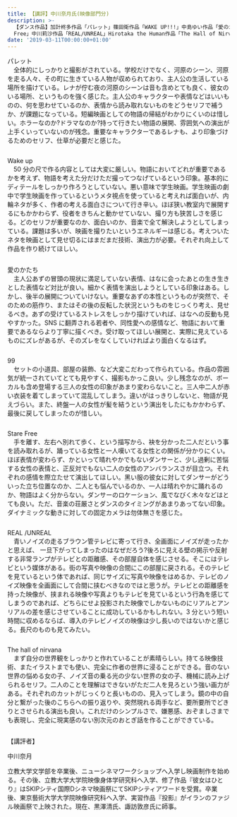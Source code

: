 ```yaml
---
title: 【講評】中川奈月氏(映像部門分)
description: >-
  【ダンス作品】加計柊多作品「パレット」篠田衛作品「WAKE UP!!!」中島ゆい作品「愛のかたち」サンドメノハル作品「99」水村杏奈作品「Stare
  Free」中川莉沙作品「REAL/UNREAL」Hirotaka the Human作品「The Hall of Nirvana」
date: '2019-03-11T00:00:00+01:00'
---
```

<p style="margin-bottom:2em;">パレット<br>　全体的にしっかりと撮影がされている。学校だけでなく、河原のシーン、河原を走る人々、その町に生きている人物が収められており、主人公の生活している場所を描けている。レナが佇む夜の河原のシーンは音も含めとても良く、彼女のいる場所、というものを強く感じた。主人公のキャラクターや表情などはいいものの、何を思わせているのか、表情から読み取れないものをどうセリフで補うか、が課題になっている。短編映画としての物語の帰結がわかりにくいのは惜しい。ホラーなのか?ドラマなのか?持って行きたい物語の展開、雰囲気への演出が上手くいっていないのが残念。重要なキャラクターであるレナも、より印象づけるためのセリフ、仕草が必要だと感じた。

<p style="margin-bottom:2em;">Wake up<br>　50 分の尺で作る内容としては大変に厳しい。物語においてどれが重要であるかを考えず、物語を考えた分だけただ撮ってつなげているという印象。基本的にディテールをしっかり作ろうとしていない。悪い意味で学生映画。学生映画の劇中で学生映画を作っているというメタ視点を使っていると考えれば面白いが、内輪ネタが多く、作者の考える面白さについて行き辛い。ほぼ狭い教室内で展開するにもかかわらず、役者をきちんと動かせていない、撮り方も狭苦しさを感じる。どのセリフが重要なのか、面白いのか、音楽で全て解決しようとしてしまっている。課題は多いが、映画を撮りたいというエネルギーは感じる。考えついたネタを映画として見せ切るにはまだまだ技術、演出力が必要。それぞれ向上して作品を作り続けてほしい。

<p style="margin-bottom:2em;">愛のかたち<br>　主人公あずの冒頭の現状に満足していない表情、はなに会ったあとの生き生きとした表情など対比が良い。細かく表情を演出しようとしている印象はある。しかし、後半の展開についていけない。重要なあずの本性というものが突然で、そのための筋作り、またはその後の反転した状況というものをじっくり考え、見せるべき。あずの受けているストレスをしっかり描けていれば、はなへの反動も見やすかった。SNS に翻弄される若者や、同性愛への感情など、物語において重要であるならより丁寧に描くべき。受け取ってほしい展開と、実際に見えているものにズレがあるが、そのズレをなくしていければより面白くなるはず。

<p style="margin-bottom:2em;">99<br>　セットの小道具、部屋の装飾、など大変こだわって作られている。作品の雰囲気が統一されていてとても見やすく、撮影もかっこ良い。少し残念なのが、ボーカルも含め登場する三人の女性の印象があまり変わらないこと。三人中二人が赤い衣装を着てしまっていて混乱してしまう。違いがはっきりしないと、物語が見えづらい。また、終盤一人の女性が髪を結うという演出をしたにもかかわらず、最後に戻してしまったのが惜しい。

<p style="margin-bottom:2em;">Stare Free<br>　手を離す、左右へ別れて歩く、という描写から、袂を分かった二人だという事を読み取れるが、踊っている女性と一人嘆いてる女性との関係が分かりにくい。ほぼ表情が変わらず、かといって晴れやかでもないダンサーと、少し過剰に苦悩する女性の表情と、正反対でもない二人の女性のアンバランスさが目立つ。それぞれの感情を際立たせて演出してほしい。黑い服の彼女に対してダンサーがどういった立ち位置なのか、二人とも悩んでいるのか、一人は晴れやかに踊れるのか、物語はよく分からない。ダンサーのロケーション、風でなびく木々などはとても良い。ただ、音楽の荘厳さとダンスのタイミングがあまりあってない印象。ダイナミックな動きに対しての固定カメラは勿体無さを感じた。

<p style="margin-bottom:2em;">REAL /UNREAL<br>　⻘いノイズの走るブラウン管テレビに寄って行き、全画面にノイズが走ったかと思えば、
一旦下がってしまったのはなぜだろう?後ろに見える壁の掲示や反射する非常ランプがテレビとの距離感、その部屋自体を感じさせる。そこにはテレビという媒体がある。街の写真や映像の合間にこの部屋に戻される。そのテレビを見ているという体であれば、同じサイズに写真や映像をはめるか、テレビのノイズ映像を全画面にして合間に挟むべきなのではと思うが。テレビとの距離感を持った映像が、挟まれる映像や写真よりもテレビを見ているという行為を感じてしまうのであれば、どちらにせよ投影された映像でしかないものにリアルとアンリアルの差を感じさせていることに成功しているかもしれない。3 分という短い時間に収めるならば、導入のテレビノイズの映像は少し⻑いのではないかと感じる。⻑尺のものも見てみたい。

<p style="margin-bottom:2em;">The hall of nirvana<br>　まず自分の世界観をしっかりと作れていることが素晴らしい。持てる映像技術、またイラストまでも使い、完全に作者の世界に浸ることができる。音のない世界の悩める女の子、ノイズ音の乗る光の少ない世界の女の子、機械に読み上げられるセリフ。二人のことを理解はできないがただ二人を見ろという強い画力がある。それぞれのカットがじっくりと⻑いものの、見入ってしまう。鏡の中の自分と繋がった後のこちらへの振り返りや、突然現れる両手など、要所要所でどきりとさせられる演出も良い。これだけのシンプルさで、嫌悪感、おぞましさまでも表現し、完全に現実感のない別次元のおとぎ話を作ることができている。

【講評者】

中川奈月

立教大学文学部を卒業後、ニューシネマワークショップへ入学し映画制作を始める。その後、立教大学大学院映像身体学研究科へ入学、修了作品『彼女はひとり』はSKIPシティ国際Dシネマ映画祭にてSKIPシティアワードを受賞。卒業後、東京藝術大学大学院映像研究科へ入学、実習作品『投影』がイランのファジル映画祭で上映された。現在、黒澤清氏、諏訪敦彦氏に師事。
